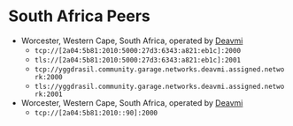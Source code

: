 # South Africa Peers

* Worcester, Western Cape, South Africa, operated by [Deavmi](http://deavmi.assigned.network)
    * `tcp://[2a04:5b81:2010:5000:27d3:6343:a821:eb1c]:2000`
    * `tls://[2a04:5b81:2010:5000:27d3:6343:a821:eb1c]:2001`
    * `tcp://yggdrasil.community.garage.networks.deavmi.assigned.network:2000`
    * `tls://yggdrasil.community.garage.networks.deavmi.assigned.network:2001`
* Worcester, Western Cape, South Africa, operated by [Deavmi](http://deavmi.assigned.network)
    * `tcp://[2a04:5b81:2010::90]:2000`
